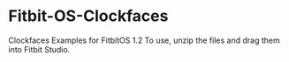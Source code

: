 # Fitbit-OS-Clockfaces
Clockfaces Examples for FitbitOS 1.2
To use, unzip the files and drag them into Fitbit Studio.

